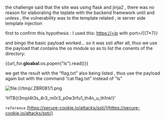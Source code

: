 the challenge said that the site was using flask and jinja2 , there was no reason for elaborating the teplate with the backend framework until and unless , the vulnerability was to the template related , ie server side template injection

first to confirm this hypothesis : I used this: [https://<ip](https://<ip) with port>/{{7*7}}

and bingo the basic payload worked... so it was ssti after all, thus we use the payload that contains the os module so as to list the conents of the directory:

{{url_for.__gloabal__.os.popen("ls").read()}}

we get the result with the “flag.txt” also being listed , thus use the payload again but with the command “cat flag.txt” instead of “ls”

![file:///tmp/.ZBR081/1.png](file:///tmp/.ZBR081/1.png)

‘HTB{t3mpl4t3s_4r3_m0r3_p0w3rfu1_th4n_u_th1nk!}’

`reference`
[https://secure-cookie.io/attacks/ssti/](https://secure-cookie.io/attacks/ssti/)
